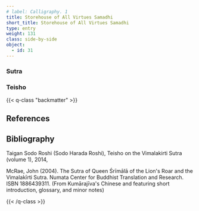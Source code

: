 ```yaml
---
# label: Calligraphy. 1
title: Storehouse of All Virtues Samadhi
short_title: Storehouse of All Virtues Samadhi
type: entry
weight: 131
class: side-by-side
object:
  - id: 31
---
```

### Sutra

### Teisho



{{< q-class "backmatter" >}}

## References


## Bibliography

Taigan Sodo Roshi (Sodo Harada Roshi), Teisho on the Vimalakirti Sutra (volume 1), 2014, 

McRae, John (2004). The Sutra of Queen Śrīmālā of the Lion's Roar and the Vimalakīrti Sutra. Numata Center for Buddhist Translation and Research. ISBN 1886439311. (From Kumārajīva's Chinese and featuring short introduction, glossary, and minor notes)

{{< /q-class >}}
